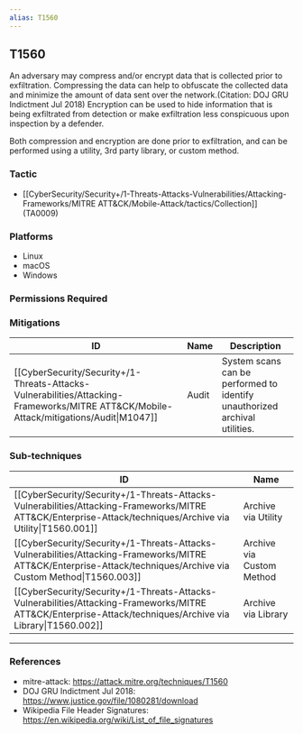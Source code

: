 ```yaml
---
alias: T1560
---
```


## T1560

An adversary may compress and/or encrypt data that is collected prior to exfiltration. Compressing the data can help to obfuscate the collected data and minimize the amount of data sent over the network.(Citation: DOJ GRU Indictment Jul 2018) Encryption can be used to hide information that is being exfiltrated from detection or make exfiltration less conspicuous upon inspection by a defender.

Both compression and encryption are done prior to exfiltration, and can be performed using a utility, 3rd party library, or custom method.


### Tactic
- [[CyberSecurity/Security+/1-Threats-Attacks-Vulnerabilities/Attacking-Frameworks/MITRE ATT&CK/Mobile-Attack/tactics/Collection]] (TA0009)

### Platforms
- Linux
- macOS
- Windows

### Permissions Required

### Mitigations

| ID | Name | Description |
| --- | --- | --- |
| [[CyberSecurity/Security+/1-Threats-Attacks-Vulnerabilities/Attacking-Frameworks/MITRE ATT&CK/Mobile-Attack/mitigations/Audit\|M1047]] | Audit | System scans can be performed to identify unauthorized archival utilities. |

### Sub-techniques

| ID | Name |
| --- | --- |
| [[CyberSecurity/Security+/1-Threats-Attacks-Vulnerabilities/Attacking-Frameworks/MITRE ATT&CK/Enterprise-Attack/techniques/Archive via Utility\|T1560.001]] | Archive via Utility |
| [[CyberSecurity/Security+/1-Threats-Attacks-Vulnerabilities/Attacking-Frameworks/MITRE ATT&CK/Enterprise-Attack/techniques/Archive via Custom Method\|T1560.003]] | Archive via Custom Method |
| [[CyberSecurity/Security+/1-Threats-Attacks-Vulnerabilities/Attacking-Frameworks/MITRE ATT&CK/Enterprise-Attack/techniques/Archive via Library\|T1560.002]] | Archive via Library |


---
### References

- mitre-attack: https://attack.mitre.org/techniques/T1560
- DOJ GRU Indictment Jul 2018: https://www.justice.gov/file/1080281/download
- Wikipedia File Header Signatures: https://en.wikipedia.org/wiki/List_of_file_signatures
